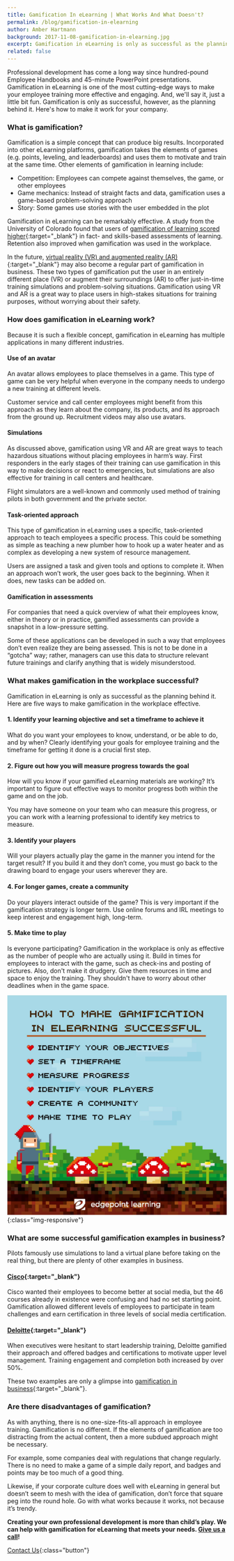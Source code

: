 ```yaml
---
title: Gamification In eLearning | What Works And What Doesn't?
permalink: /blog/gamification-in-elearning
author: Amber Hartmann
background: 2017-11-08-gamification-in-elearning.jpg
excerpt: Gamification in eLearning is only as successful as the planning behind it. Here are five ways to make gamification in the workplace effective.
related: false
---
```


Professional development has come a long way since hundred-pound Employee Handbooks and 45-minute PowerPoint presentations. Gamification in eLearning is one of the most cutting-edge ways to make your employee training more effective and engaging. And, we'll say it, just a little bit fun. Gamification is only as successful, however, as the planning behind it. Here's how to make it work for your company.

### What is gamification?

Gamification is a simple concept that can produce big results. Incorporated into other eLearning platforms, gamification takes the elements of games (e.g. points, leveling, and leaderboards) and uses them to motivate and train at the same time. Other elements of gamification in learning include:

*  Competition: Employees can compete against themselves, the game, or other employees
*  Game mechanics: Instead of straight facts and data, gamification uses a game-based problem-solving approach
*  Story: Some games use stories with the user embedded in the plot

Gamification in eLearning can be remarkably effective. A study from the University of Colorado found that users of [gamification of learning scored higher](https://elearningindustry.com/top-gamification-statistics-and-facts-for-2015){:target="_blank"} in fact- and skills-based assessments of learning. Retention also improved when gamification was used in the workplace.

In the future, [virtual reality (VR) and augmented reality (AR)](http://cramer.com/story/the-difference-between-ar-and-vr/){:target="_blank"} may also become a regular part of gamification in business. These two types of gamification put the user in an entirely different place (VR) or augment their surroundings (AR) to offer just-in-time training simulations and problem-solving situations. Gamification using VR and AR is a great way to place users in high-stakes situations for training purposes, without worrying about their safety.

### How does gamification in eLearning work?

Because it is such a flexible concept, gamification in eLearning has multiple applications in many different industries.

#### Use of an avatar

An avatar allows employees to place themselves in a game. This type of game can be very helpful when everyone in the company needs to undergo a new training at different levels.

Customer service and call center employees might benefit from this approach as they learn about the company, its products, and its approach from the ground up. Recruitment videos may also use avatars.

#### Simulations

As discussed above, gamification using VR and AR are great ways to teach hazardous situations without placing employees in harm’s way. First responders in the early stages of their training can use gamification in this way to make decisions or react to emergencies, but simulations are also effective for training in call centers and healthcare.

Flight simulators are a well-known and commonly used method of training pilots in both government and the private sector.

#### Task-oriented approach

This type of gamification in eLearning uses a specific, task-oriented approach to teach employees a specific process. This could be something as simple as teaching a new plumber how to hook up a water heater and as complex as developing a new system of resource management.

Users are assigned a task and given tools and options to complete it. When an approach won’t work, the user goes back to the beginning. When it does, new tasks can be added on.

#### Gamification in assessments

For companies that need a quick overview of what their employees know, either in theory or in practice, gamified assessments can provide a snapshot in a low-pressure setting.

Some of these applications can be developed in such a way that employees don’t even realize they are being assessed. This is not to be done in a “gotcha” way; rather, managers can use this data to structure relevant future trainings and clarify anything that is widely misunderstood.

### What makes gamification in the workplace successful?

Gamification in eLearning is only as successful as the planning behind it. Here are five ways to make gamification in the workplace effective.

#### 1. Identify your learning objective and set a timeframe to achieve it

What do you want your employees to know, understand, or be able to do, and by when? Clearly identifying your goals for employee training and the timeframe for getting it done is a crucial first step.

#### 2. Figure out how you will measure progress towards the goal

How will you know if your gamified eLearning materials are working? It’s important to figure out effective ways to monitor progress both within the game and on the job.

You may have someone on your team who can measure this progress, or you can work with a learning professional to identify key metrics to measure.

#### 3. Identify your players

Will your players actually play the game in the manner you intend for the target result? If you build it and they don’t come, you must go back to the drawing board to engage your users wherever they are.

#### 4. For longer games, create a community

Do your players interact outside of the game? This is very important if the gamification strategy is longer term. Use online forums and IRL meetings to keep interest and engagement high, long-term.

#### 5. Make time to play

Is everyone participating? Gamification in the workplace is only as effective as the number of people who are actually using it. Build in times for employees to interact with the game, such as check-ins and posting of pictures. Also, don't make it drudgery. Give them resources in time and space to enjoy the training. They shouldn't have to worry about other deadlines when in the game space.

![Gamification In eLearning](/assets/images/blog/gamification-in-elearning.jpg "RESPONSIVE image"){:class="img-responsive"}

### What are some successful gamification examples in business?

Pilots famously use simulations to land a virtual plane before taking on the real thing, but there are plenty of other examples in business.

#### [Cisco](http://www.gamification.co/2014/02/05/cisco-drives-social-media-training-gamification/){:target="_blank"}

Cisco wanted their employees to become better at social media, but the 46 courses already in existence were confusing and had no set starting point. Gamification allowed different levels of employees to participate in team challenges and earn certification in three levels of social media certification.

#### [Deloitte](https://hbr.org/2013/01/how-deloitte-made-learning-a-g){:target="_blank"}

When executives were hesitant to start leadership training, Deloitte gamified their approach and offered badges and certifications to motivate upper level management. Training engagement and completion both increased by over 50%.

These two examples are only a glimpse into [gamification in business](https://www.clicksoftware.com/blog/top-25-best-examples-of-gamification-in-business/){:target="_blank"}.

### Are there disadvantages of gamification?

As with anything, there is no one-size-fits-all approach in employee training. Gamification is no different. If the elements of gamification are too distracting from the actual content, then a more subdued approach might be necessary.

For example, some companies deal with regulations that change regularly. There is no need to make a game of a simple daily report, and badges and points may be too much of a good thing.

Likewise, if your corporate culture does well with eLearning in general but doesn’t seem to mesh with the idea of gamification, don’t force that square peg into the round hole. Go with what works because it works, not because it’s trendy.

<strong>Creating your own professional development is more than child’s play. We can help with gamification for eLearning that meets your needs. [Give us a call](https://www.edgepointlearning.com/contact/)!</strong>

[Contact Us](/contact/ ){:class="button"}
